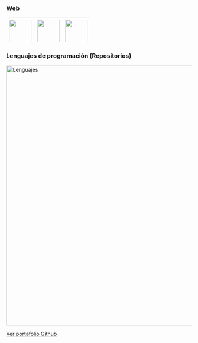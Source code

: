 ### Web
| <img src="https://user-images.githubusercontent.com/15971898/90471041-b27d2c80-e0e2-11ea-94d1-d12b97bc9bfa.png" width=60> | <img src="https://user-images.githubusercontent.com/15971898/90471046-b5781d00-e0e2-11ea-9795-0e736a23ac82.png" width=60> | <img src="https://user-images.githubusercontent.com/17539583/138193298-5a622f88-3f0f-41af-9e04-9722c39e0e16.png" width=60> | 
|:---:|:---:|:---:|

### Lenguajes de programación (Repositorios)
<img width="700" alt="Lenguajes" src="https://user-images.githubusercontent.com/17539583/138192076-332c7e1e-f663-4cce-bdfe-c16821c2a0b3.png">

<a href="http://isradeleon.com/github-portfolio.html?user=manenova">Ver portafolio Github</a>

